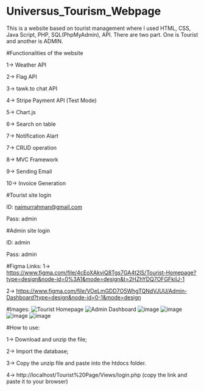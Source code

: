 # Universus_Tourism_Webpage

This is a website based on tourist management where I used HTML, CSS, Java Script, PHP, SQL(PhpMyAdmin), API. There are two part. One is Tourist and another is ADMIN.

#Functionalities of the website

1-> Weather API

2-> Flag API

3-> tawk.to chat API

4-> Stripe Payment API (Test Mode)

5-> Chart.js

6-> Search on table

7-> Notification Alart

7-> CRUD operation

8-> MVC Framework

9-> Sending Email

10-> Invoice Generation

#Tourist site login

ID: naimurrahman@gmail.com

Pass: admin

#Admin site login 

ID: admin

Pass: admin

#Figma Links:
1-> https://www.figma.com/file/4cEoXAkviQ8Tgs7GA4t2IS/Tourist-Homepage?type=design&node-id=0%3A1&mode=design&t=2HZhYDQ7OFGFkiIJ-1

2-> https://www.figma.com/file/VOeLmGDD7O5WhgTQNdVJUU/Admin-Dashboard?type=design&node-id=0-1&mode=design

#Images:
![Tourist Homepage](https://github.com/EtherSphere01/Universus_Tourism_Webpage/assets/84018165/0351294f-403d-471c-b882-7e78438a89d0)
![Admin Dashboard](https://github.com/EtherSphere01/Universus_Tourism_Webpage/assets/84018165/9f2b9ae7-0e1d-44ec-97d4-80fe7b7461f2)
![image](https://github.com/EtherSphere01/Universus_Tourism_Webpage/assets/84018165/f1c03f0e-3936-4850-a131-ecab4b312f8e)
![image](https://github.com/EtherSphere01/Universus_Tourism_Webpage/assets/84018165/7207d2fd-280c-43ed-a93b-b247bd057e10)
![image](https://github.com/EtherSphere01/Universus_Tourism_Webpage/assets/84018165/da576c8d-4d78-4534-ad75-0b66bb70076d)
![image](https://github.com/EtherSphere01/Universus_Tourism_Webpage/assets/84018165/78877851-93ce-4299-943c-3c561c1950b7)





#How to use:

1-> Download and unzip the file;

2-> Import the database;

3-> Copy the unzip file and paste into the htdocs folder.

4-> http://localhost/Tourist%20Page/Views/login.php (copy the link and paste it to your browser)





